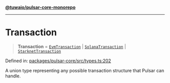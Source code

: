 [**@tuwaio/pulsar-core-monorepo**](../../../README.md)

***

# Transaction

> **Transaction** = [`EvmTransaction`](EvmTransaction.md) \| [`SolanaTransaction`](SolanaTransaction.md) \| [`StarknetTransaction`](StarknetTransaction.md)

Defined in: [packages/pulsar-core/src/types.ts:202](https://github.com/TuwaIO/pulsar-core/blob/60bbca9feab340b4bac58012b93caa368d33efe5/packages/pulsar-core/src/types.ts#L202)

A union type representing any possible transaction structure that Pulsar can handle.
